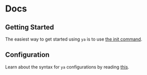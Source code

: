 # Docs

## Getting Started

The easiest way to get started using `ya` is to use [the init command](./init.md).

## Configuration

Learn about the syntax for `ya` configurations by reading [this](./config.md).

